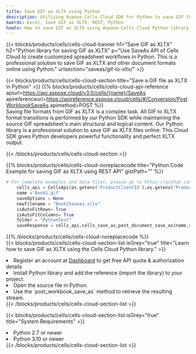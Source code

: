 ```yaml
---
title: Save GIF as XLTX using Python 
description: Utilizing Aspose.Cells Cloud SDK for Python to save GIF format file as XLTX format file. 
kwords: Excel, Save GIF as XLTX, REST, Python
howto: How to save GIF as XLTX using Aspose.Cells Cloud Python library.
---
```



{{< blocks/products/cells/cells-cloud-banner h1="Save GIF as XLTX" h2="Python library for saving GIF as XLTX" p="Use SaveAs API of Cells Cloud to create customized spreadsheet workflows in Python. This is a professional solution to save GIF as XLTX and other document formats online using Python." urlsection="saveas/gif-to-xltx/" >}}

{{< blocks/products/cells/cells-cloud-section  title="Save a GIF file as XLTX in Python" >}}
{{% blocks/products/cells/cells-cloud-api-reference  apiurl=https://api.aspose.cloud/v3.0/cells/{name}/SaveAs  apireferenceurl=https://apireference.aspose.cloud/cells/#/Conversion/PostWorkbookSaveAs  apimethod=POST %}}
<br/>
Saving file formats from GIF as XLTX is a complex task. All GIF to XLTX format transitions is performed by our Python SDK while maintaining the source GIF spreadsheet's main structural and logical content. Our Python library is a professional solution to save GIF as XLTX files online. This Cloud SDK gives Python developers powerful functionality and perfect XLTX output.

{{< /blocks/products/cells/cells-cloud-section >}}

{{% blocks/products/cells/cells-cloud-noreplacecode title="Python Code Example for saving GIF as XLTX using REST API" gistPath="" %}}
  
```python
# For complete examples and data files, please go to https://github.com/aspose-cells-cloud/aspose-cells-cloud-python/
    cells_api = CellsApi(os.getenv('ProductClientId'),os.getenv('ProductClientSecret'))
    name ='Book1.gif'    
    saveOptions = None
    newfilename = "Book1Saveas.xltx"
    isAutoFitRows= True
    isAutoFitColumns= True
    folder = "PythonTest"
    saveResponse = cells_api.cells_save_as_post_document_save_as(name,save_options=saveOptions, newfilename=(folder +'/' + newfilename),folder=folder)
```
  
{{% /blocks/products/cells/cells-cloud-noreplacecode  %}}
<br/>
{{< blocks/products/cells/cells-cloud-section-list isGrey="true"  title="Learn how to save GIF as XLTX using the Cells Cloud Python library." >}}
<li>Register an account at <a href="https://dashboard.aspose.cloud/">Dashboard</a> to get free API quota & authorization details</li>
<li>Install Python library and add the reference (import the library) to your project.</li>
<li>Open the source file in Python.</li>
<li>Use the `post_workbook_save_as` method to retrieve the resulting stream.</li>
{{< /blocks/products/cells/cells-cloud-section-list >}}

{{< blocks/products/cells/cells-cloud-section-list isGrey="true"  title="System Requirements" >}}
<li>Python 2.7 or newer</li>
<li>Python 3.10 or newer</li>
{{< /blocks/products/cells/cells-cloud-section-list >}}
